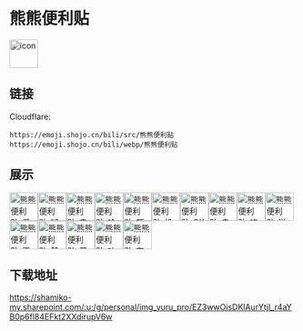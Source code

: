 # 熊熊便利贴
<img src="https://emoji.shojo.cn/bili/src/熊熊便利贴/icon.png" width="50" height="50" alt="icon">

## 链接
Cloudflare:
```
https://emoji.shojo.cn/bili/src/熊熊便利贴
https://emoji.shojo.cn/bili/webp/熊熊便利贴
```
## 展示
<img src="https://emoji.shojo.cn/bili/src/熊熊便利贴/熊熊便利贴-爱你.png" width="50" height="50" alt="熊熊便利贴-爱你"><img src="https://emoji.shojo.cn/bili/src/熊熊便利贴/熊熊便利贴-疑问.png" width="50" height="50" alt="熊熊便利贴-疑问"><img src="https://emoji.shojo.cn/bili/src/熊熊便利贴/熊熊便利贴-变.png" width="50" height="50" alt="熊熊便利贴-变"><img src="https://emoji.shojo.cn/bili/src/熊熊便利贴/熊熊便利贴-哈喽.png" width="50" height="50" alt="熊熊便利贴-哈喽"><img src="https://emoji.shojo.cn/bili/src/熊熊便利贴/熊熊便利贴-吓.png" width="50" height="50" alt="熊熊便利贴-吓"><img src="https://emoji.shojo.cn/bili/src/熊熊便利贴/熊熊便利贴-投币.png" width="50" height="50" alt="熊熊便利贴-投币"><img src="https://emoji.shojo.cn/bili/src/熊熊便利贴/熊熊便利贴-OK.png" width="50" height="50" alt="熊熊便利贴-OK"><img src="https://emoji.shojo.cn/bili/src/熊熊便利贴/熊熊便利贴-幸福.png" width="50" height="50" alt="熊熊便利贴-幸福"><img src="https://emoji.shojo.cn/bili/src/熊熊便利贴/熊熊便利贴-吃瓜.png" width="50" height="50" alt="熊熊便利贴-吃瓜"><img src="https://emoji.shojo.cn/bili/src/熊熊便利贴/熊熊便利贴-送花.png" width="50" height="50" alt="熊熊便利贴-送花"><img src="https://emoji.shojo.cn/bili/src/熊熊便利贴/熊熊便利贴-干饭.png" width="50" height="50" alt="熊熊便利贴-干饭"><img src="https://emoji.shojo.cn/bili/src/熊熊便利贴/熊熊便利贴-赞.png" width="50" height="50" alt="熊熊便利贴-赞"><img src="https://emoji.shojo.cn/bili/src/熊熊便利贴/熊熊便利贴-开心.png" width="50" height="50" alt="熊熊便利贴-开心"><img src="https://emoji.shojo.cn/bili/src/熊熊便利贴/熊熊便利贴-吐了.png" width="50" height="50" alt="熊熊便利贴-吐了"><img src="https://emoji.shojo.cn/bili/src/熊熊便利贴/熊熊便利贴-在吗.png" width="50" height="50" alt="熊熊便利贴-在吗">

## 下载地址

https://shamiko-my.sharepoint.com/:u:/g/personal/img_yuru_pro/EZ3wwOisDKlAurYtjI_r4aYB0p6fl84EFkt2XXdirupV6w